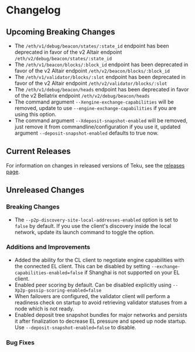 # Changelog

## Upcoming Breaking Changes
- The `/eth/v1/debug/beacon/states/:state_id` endpoint has been deprecated in favor of the v2 Altair endpoint `/eth/v2/debug/beacon/states/:state_id`
- The `/eth/v1/beacon/blocks/:block_id` endpoint has been deprecated in favor of the v2 Altair endpoint `/eth/v2/beacon/blocks/:block_id`
- The `/eth/v1/validator/blocks/:slot` endpoint has been deprecated in favor of the v2 Altair endpoint `/eth/v2/validator/blocks/:slot`
- The `/eth/v1/debug/beacon/heads` endpoint has been deprecated in favor of the v2 Bellatrix endpoint `/eth/v2/debug/beacon/heads`
- The command argument `--Xengine-exchange-capabilities` will be removed, update to use `--engine-exchange-capabilities` if you are using this option.
- The command argument `--Xdeposit-snapshot-enabled` will be removed, just remove it from commandline/configuration if you use it, updated argument `--deposit-snapshot-enabled` defaults to true now.

## Current Releases
For information on changes in released versions of Teku, see the [releases page](https://github.com/ConsenSys/teku/releases).

## Unreleased Changes

### Breaking Changes
- The `--p2p-discovery-site-local-addresses-enabled` option is set to `false` by default. If you use the client's discovery inside the local network, update its launch command to toggle the option.

### Additions and Improvements
 - Added the ability for the CL client to negotiate engine capabilities with the connected EL client. 
   This can be disabled by setting `--exchange-capabilities-enabled=false` if Shanghai is not supported on your EL client.
 - Enabled peer scoring by default. Can be disabled explicitly using `--Xp2p-gossip-scoring-enabled=false`
 - When failovers are configured, the validator client will perform a readiness check on startup to avoid retrieving validator statuses from a node which is not ready.
 - Enabled deposit tree snapshot bundles for major networks and persists it after finalization to decrease EL pressure and speed up node startup. Use `--deposit-snapshot-enabled=false` to disable.

### Bug Fixes

